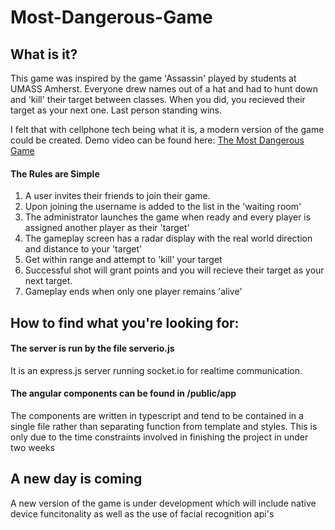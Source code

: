 # Most-Dangerous-Game

## What is it?
This game was inspired by the game 'Assassin' played by students at UMASS Amherst.
Everyone drew names out of a hat and had to hunt down and 'kill' their target between classes.
When you did, you recieved their target as your next one.
Last person standing wins.

I felt that with cellphone tech being what it is, a modern version of the game could be created.
Demo video can be found here: [The Most Dangerous Game](https://www.youtube.com/watch?v=cRoQxh7cdSM)

#### The Rules are Simple

1. A user invites their friends to join their game.
2. Upon joining the username is added to the list in the 'waiting room'
3. The administrator launches the game when ready and every player is assigned another player as their 'target'
4. The gameplay screen has a radar display with the real world direction and distance to your 'target'
5. Get within range and attempt to 'kill' your target
6. Successful shot will grant points and you will recieve their target as your next target.
7. Gameplay ends when only one player remains 'alive'

## How to find what you're looking for:

#### The server is run by the file serverio.js
It is an express.js server running socket.io for realtime communication.

#### The angular components can be found in /public/app
The components are written in typescript and tend to be contained in a single file rather than separating function from template and styles.
This is only due to the time constraints involved in finishing the project in under two weeks

## A new day is coming
A new version of the game is under development which will include native device funcitonality as well as the use of facial recognition api's
